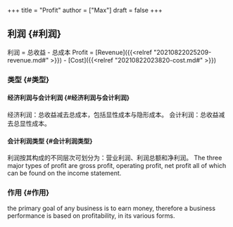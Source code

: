 +++
title = "Profit"
author = ["Max"]
draft = false
+++

## 利润 {#利润}

利润 = 总收益 - 总成本
Profit = [Revenue]({{<relref "20210822025209-revenue.md#" >}}) - [Cost]({{<relref "20210822023820-cost.md#" >}})


### 类型 {#类型}


#### 经济利润与会计利润 {#经济利润与会计利润}

经济利润：总收益减去总成本，包括显性成本与隐形成本。
会计利润：总收益减去总显性成本。


#### 会计利润类型 {#会计利润类型}

利润按其构成的不同层次可划分为：营业利润、利润总额和净利润。
The three major types of profit are gross profit, operating profit, net
profit all of which can be found on the income statement.


### 作用 {#作用}

the primary goal of any business is to earn money, therefore a business
performance is based on profitability, in its various forms.
